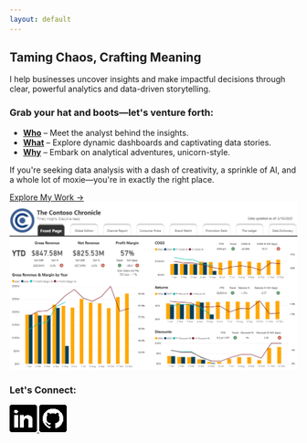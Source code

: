 ```yaml
---
layout: default
---
```


## Taming Chaos, Crafting Meaning

I help businesses uncover insights and make impactful decisions through clear, powerful analytics and data-driven storytelling.

### Grab your hat and boots—let's venture forth:

- **[Who](pages/who)** – Meet the analyst behind the insights.
- **[What](pages/what)** – Explore dynamic dashboards and captivating data stories.
- **[Why](pages/why)** – Embark on analytical adventures, unicorn-style.

If you're seeking data analysis with a dash of creativity, a sprinkle of AI, and a whole lot of moxie—you're in exactly the right place.

<a href="pages/what" class="cta-button">Explore My Work →</a>
<img src="/assets/images/revenue-dashboard.png" alt="Dashboard Preview" class="homepage-preview" />

### Let's Connect:
<div class="social-icons">
  <a href="https://linkedin.com/in/jennchin" target="_blank">
    <img src="/assets/images/social/linkedin.png" alt="LinkedIn" />
  </a>
  <a href="https://github.com/SheHasMoxie" target="_blank">
    <img src="/assets/images/social/github.png" alt="GitHub" />
  </a>
</div>

